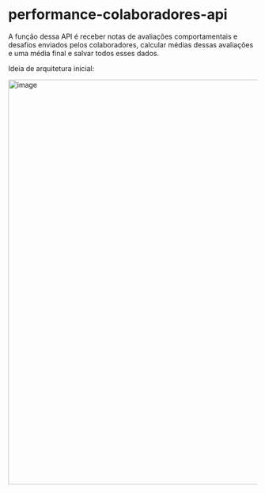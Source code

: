 # performance-colaboradores-api
A função dessa API é receber notas de avaliações comportamentais e desafios enviados pelos colaboradores, calcular médias dessas avaliações e uma média final e salvar todos esses dados.

Ideia de arquitetura inicial:

<img width="1458" height="820" alt="image" src="https://github.com/user-attachments/assets/833598e9-2ac5-4f72-9617-c0dec099faf9" />

